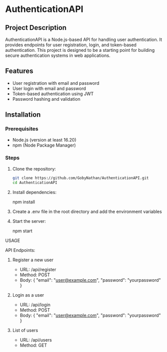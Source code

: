 # AuthenticationAPI

## Project Description
AuthenticationAPI is a Node.js-based API for handling user authentication. It provides endpoints for user registration, login, and token-based authentication. This project is designed to be a starting point for building secure authentication systems in web applications.

## Features
- User registration with email and password
- User login with email and password
- Token-based authentication using JWT
- Password hashing and validation

## Installation

### Prerequisites
- Node.js (version at least 16.20)
- npm (Node Package Manager)

### Steps
1. Clone the repository:
    ```sh
    git clone https://github.com/GobyNathan/AuthenticationAPI.git
    cd AuthenticationAPI

2. Install dependencies:

    npm install

3. Create a .env file in the root directory and add the environment variables

4. Start the server:

    npm start
    

USAGE

API Endpoints:

1) Register a new user

    - URL: /api/register
    - Method: POST
    - Body:
        {
            "email": "user@example.com",
            "password": "yourpassword"
        }

2) Login as a user

    - URL: /api/login
    - Method: POST
    - Body:
        {
            "email": "user@example.com",
            "password": "yourpassword"
        }

3) List of users

    - URL: /api/users
    - Method: GET